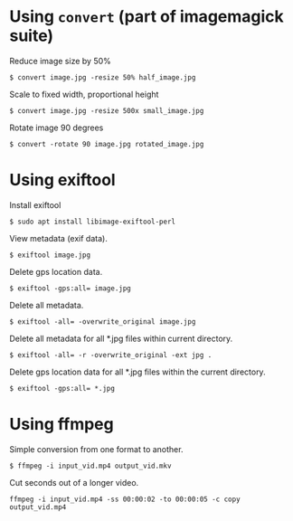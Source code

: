 # Using `convert` (part of imagemagick suite)

Reduce image size by 50%
```shell
$ convert image.jpg -resize 50% half_image.jpg
```

Scale to  fixed width, proportional height
```shell
$ convert image.jpg -resize 500x small_image.jpg
```

Rotate image 90 degrees
```shell
$ convert -rotate 90 image.jpg rotated_image.jpg
```

# Using exiftool
Install exiftool
```shell
$ sudo apt install libimage-exiftool-perl
```

View metadata (exif data).
```shell
$ exiftool image.jpg
```

Delete gps location data.
```shell
$ exiftool -gps:all= image.jpg
```

Delete all metadata.
```shell
$ exiftool -all= -overwrite_original image.jpg
```

Delete all metadata for all \*.jpg files within current directory.
```shell
$ exiftool -all= -r -overwrite_original -ext jpg .
```

Delete gps location data for all \*.jpg files within the current directory.
```shell
$ exiftool -gps:all= *.jpg
```

# Using ffmpeg

Simple conversion from one format to another.
```shell
$ ffmpeg -i input_vid.mp4 output_vid.mkv
```

Cut seconds out of a longer video.
```shell
ffmpeg -i input_vid.mp4 -ss 00:00:02 -to 00:00:05 -c copy output_vid.mp4
```

